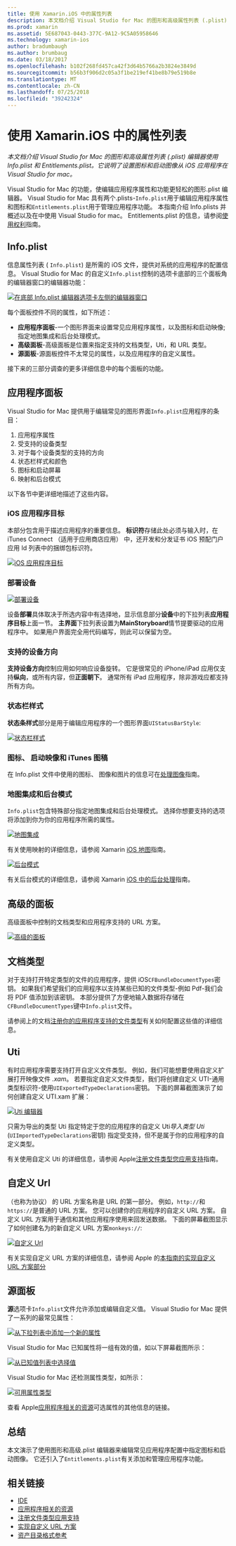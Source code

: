 ```yaml
---
title: 使用 Xamarin.iOS 中的属性列表
description: 本文档介绍 Visual Studio for Mac 的图形和高级属性列表 (.plist) 编辑器使用 Info.plist 和 Entitlements.plist。 它说明了设置图标和启动图像从 iOS 应用程序在 Visual Studio for mac。
ms.prod: xamarin
ms.assetid: 5E687043-0443-377C-9A12-9C5A05958646
ms.technology: xamarin-ios
author: bradumbaugh
ms.author: brumbaug
ms.date: 03/18/2017
ms.openlocfilehash: b102f268fd457ca42f3d64b5766a2b3824e3849d
ms.sourcegitcommit: b56b3f906d2c05a3f1be219ef41be8b79e519b8e
ms.translationtype: MT
ms.contentlocale: zh-CN
ms.lasthandoff: 07/25/2018
ms.locfileid: "39242324"
---
```

# <a name="working-with-property-lists-in-xamarinios"></a>使用 Xamarin.iOS 中的属性列表

_本文档介绍 Visual Studio for Mac 的图形和高级属性列表 (.plist) 编辑器使用 Info.plist 和 Entitlements.plist。它说明了设置图标和启动图像从 iOS 应用程序在 Visual Studio for mac。_

Visual Studio for Mac 的功能，使编辑应用程序属性和功能更轻松的图形.plist 编辑器。 Visual Studio for Mac 具有两个.plists-`Info.plist`用于编辑应用程序属性和图标和`Entitlements.plist`用于管理应用程序功能。 本指南介绍 Info.plists 并概述以及在中使用 Visual Studio for mac。 Entitlements.plist 的信息，请参阅[使用权利](~/ios/deploy-test/provisioning/entitlements.md)指南。

## <a name="infoplist"></a>Info.plist

信息属性列表 ( `Info.plist`) 是所需的 iOS 文件，提供对系统的应用程序的配置信息。 Visual Studio for Mac 的自定义`Info.plist`控制的选项卡底部的三个面板角的编辑器窗口的编辑器功能：

 [![](property-lists-images/tabs.png "在底部 Info.plist 编辑器选项卡左侧的编辑器窗口")](property-lists-images/tabs.png#lightbox)

每个面板控件不同的属性，如下所述：

-  **应用程序面板**-一个图形界面来设置常见应用程序属性，以及图标和启动映像; 指定地图集成和后台处理模式。
-  **高级面板**-高级面板是位置来指定支持的文档类型，Uti，和 URL 类型。
-  **源面板**-源面板控件不太常见的属性，以及应用程序的自定义属性。


接下来的三部分调查的更多详细信息中的每个面板的功能。

## <a name="application-panel"></a>应用程序面板

Visual Studio for Mac 提供用于编辑常见的图形界面`Info.plist`应用程序的条目：

1.  应用程序属性
1.  受支持的设备类型
1.  对于每个设备类型的支持的方向
1.  状态栏样式和颜色
1.  图标和启动屏幕
1.  映射和后台模式


以下各节中更详细地描述了这些内容。

 <a name="iOS_Application_Target" />


### <a name="ios-application-target"></a>iOS 应用程序目标

本部分包含用于描述应用程序的重要信息。
**标识符**存储此处必须与输入时，在 iTunes Connect （适用于应用商店应用） 中，还开发和分发证书 iOS 预配门户应用 Id 列表中的捆绑包标识符。

 [![](property-lists-images/image24.png "iOS 应用程序目标")](property-lists-images/image24.png#lightbox)

### <a name="device-deployment"></a>部署设备

 [![](property-lists-images/deployment.png "部署设备")](property-lists-images/deployment.png#lightbox)

设备**部署**具体取决于所选内容中有选择地，显示信息部分**设备**中的下拉列表**应用程序目标**上面一节。 **主界面**下拉列表设置为**MainStoryboard**情节提要驱动的应用程序中。 如果用户界面完全用代码编写，则此可以保留为空。

### <a name="supported-device-orientations"></a>支持的设备方向

 **支持设备方向**控制应用如何响应设备旋转。 它是很常见的 iPhone/iPad 应用仅支持**纵向**，或所有内容，但**正面朝下**。 通常所有 iPad 应用程序，除非游戏应都支持所有方向。

### <a name="status-bar-styles"></a>状态栏样式

**状态条样式**部分是用于编辑应用程序的一个图形界面`UIStatusBarStyle`:

 [![](property-lists-images/status.png "状态栏样式")](property-lists-images/status.png#lightbox)

 <a name="Icons" />


### <a name="icons-launch-images-and-itunes-artwork"></a>图标、 启动映像和 iTunes 图稿

在 Info.plist 文件中使用的图标、 图像和图片的信息可在[处理图像](~/ios/app-fundamentals/images-icons/index.md)指南。




### <a name="maps-integration-and-background-modes"></a>地图集成和后台模式

`Info.plist`包含特殊部分指定地图集成和后台处理模式。 选择你想要支持的选项将添加到你为你的应用程序所需的属性。

 [![](property-lists-images/maps.png "地图集成")](property-lists-images/maps.png#lightbox)

有关使用映射的详细信息，请参阅 Xamarin [iOS 地图](~/ios/user-interface/controls/ios-maps/index.md)指南。

 [![](property-lists-images/bging.png "后台模式")](property-lists-images/bging.png#lightbox)

有关后台模式的详细信息，请参阅 Xamarin [iOS 中的后台处理](~/ios/app-fundamentals/backgrounding/introduction-to-backgrounding-in-ios.md)指南。

## <a name="advanced-panel"></a>高级的面板

高级面板中控制的文档类型和应用程序支持的 URL 方案。

 [![](property-lists-images/image34.png "高级的面板")](property-lists-images/image34.png#lightbox)

 <a name="Document_Types" />


## <a name="document-types"></a>文档类型

对于支持打开特定类型的文件的应用程序，提供 iOS`CFBundleDocumentTypes`密钥。 如果我们希望我们的应用程序以支持某些已知的文件类型-例如 Pdf-我们会将 PDF 值添加到该密钥。 本部分提供了方便地输入数据将存储在`CFBundleDocumentTypes`键中`Info.plist`文件。

请参阅上的文档[注册你的应用程序支持的文件类型](http://developer.apple.com/library/ios/#documentation/FileManagement/Conceptual/DocumentInteraction_TopicsForIOS/Articles/RegisteringtheFileTypesYourAppSupports.html)有关如何配置这些值的详细信息。

## <a name="utis"></a>Uti

有时应用程序需要支持打开自定义文件类型。 例如，我们可能想要使用自定义扩展打开映像文件 *.xam*。 若要指定自定义文件类型，我们将创建自定义 UTI-通用类型标识符-使用`UIExportedTypeDeclarations`密钥。 下面的屏幕截图演示了如何创建自定义 UTI.xam 扩展：

 [![](property-lists-images/uti.png "Uti 编辑器")](property-lists-images/uti.png#lightbox)

只需为导出的类型 Uti 指定特定于您的应用程序的自定义 Uti*导入类型 Uti* (`UIImportedTypeDeclarations`密钥) 指定受支持，但不是属于你的应用程序的自定义类型。

有关使用自定义 Uti 的详细信息，请参阅 Apple[注册文件类型您应用支持](https://developer.apple.com/library/ios/documentation/FileManagement/Conceptual/understanding_utis/understand_utis_declare/understand_utis_declare.html#//apple_ref/doc/uid/TP40001319-CH204-SW1)指南。

## <a name="custom-urls"></a>自定义 Url

（也称为协议） 的 URL 方案名称是 URL 的第一部分。 例如，`http://`和`https://`是普通的 URL 方案。 您可以创建你的应用程序的自定义 URL 方案。 自定义 URL 方案用于通信和其他应用程序使用来回发送数据。 下面的屏幕截图显示了如何创建名为的新自定义 URL 方案`monkeys://`:

 [![](property-lists-images/url.png "自定义 Url")](property-lists-images/url.png#lightbox)



有关实现自定义 URL 方案的详细信息，请参阅 Apple 的[本指南的实现自定义 URL 方案部分](https://developer.apple.com/library/ios/documentation/iPhone/Conceptual/iPhoneOSProgrammingGuide/AdvancedAppTricks/AdvancedAppTricks.html)

## <a name="source-panel"></a>源面板

**源**选项卡`Info.plist`文件允许添加或编辑自定义值。 Visual Studio for Mac 提供了一系列的最常见属性：

 [![](property-lists-images/image31.png "从下拉列表中添加一个新的属性")](property-lists-images/image31.png#lightbox)

Visual Studio for Mac 已知属性将一组有效的值，如以下屏幕截图所示：

 [![](property-lists-images/image32.png "从已知值列表中选择值")](property-lists-images/image32.png#lightbox)

Visual Studio for Mac 还检测属性类型，如所示：

 [![](property-lists-images/image33.png "可用属性类型")](property-lists-images/image33.png#lightbox)

查看 Apple[应用程序相关的资源](http://developer.apple.com/library/ios/#DOCUMENTATION/iPhone/Conceptual/iPhoneOSProgrammingGuide/App-RelatedResources/App-RelatedResources.html)可选属性的其他信息的链接。

 <a name="Entitlements" />

## <a name="summary"></a>总结

本文演示了使用图形和高级.plist 编辑器来编辑常见应用程序配置中指定图标和启动图像。 它还引入了`Entitlements.plist`有关添加和管理应用程序功能。


## <a name="related-links"></a>相关链接

- [IDE](https://github.com/xamarin/recipes/tree/master/Recipes/cross-platform/ide)
- [应用程序相关的资源](http://developer.apple.com/library/ios/#DOCUMENTATION/iPhone/Conceptual/iPhoneOSProgrammingGuide/App-RelatedResources/App-RelatedResources.html)
- [注册文件类型应用支持](http://developer.apple.com/library/ios/#documentation/FileManagement/Conceptual/DocumentInteraction_TopicsForIOS/Articles/RegisteringtheFileTypesYourAppSupports.html)
- [实现自定义 URL 方案](https://developer.apple.com/library/ios/documentation/iPhone/Conceptual/iPhoneOSProgrammingGuide/AdvancedAppTricks/AdvancedAppTricks.html)
- [资产目录格式参考](https://developer.apple.com/library/archive/documentation/Xcode/Reference/xcode_ref-Asset_Catalog_Format/index.html#//apple_ref/doc/uid/TP40015170-CH18-SW1)
